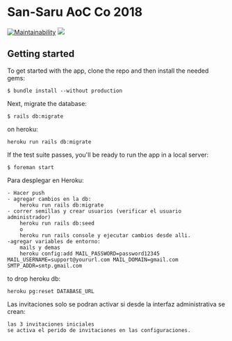 # San-Saru AoC Co 2018

[![Maintainability](https://api.codeclimate.com/v1/badges/e7b16647550a48e4c9a3/maintainability)](https://codeclimate.com/github/yamitcar/SanSaru/maintainability) <a href="https://codeclimate.com/github/yamitcar/SanSaru/test_coverage"><img src="https://api.codeclimate.com/v1/badges/e7b16647550a48e4c9a3/test_coverage" /></a>

## Getting started

To get started with the app, clone the repo and then install the needed gems:

```
$ bundle install --without production
```

Next, migrate the database:

```
$ rails db:migrate
```

on heroku:

    heroku run rails db:migrate
    
If the test suite passes, you'll be ready to run the app in a local server:

```
$ foreman start
```
    

    
Para desplegar en Heroku:

    - Hacer push
    - agregar cambios en la db:
        heroku run rails db:migrate
    - correr semillas y crear usuarios (verificar el usuario administrador)
        heroku run rails db:seed 
        o
        heroku run rails console y ejecutar cambios desde alli.
    -agregar variables de entorno:
        mails y demas
        heroku config:add MAIL_PASSWORD=password12345 MAIL_USERNAME=support@yoururl.com MAIL_DOMAIN=gmail.com SMTP_ADDR=smtp.gmail.com
        
to drop heroku db:
            
    heroku pg:reset DATABASE_URL
    
Las invitaciones solo se podran activar si desde la interfaz administrativa se crean:

    las 3 invitaciones iniciales
    se activa el perido de invitaciones en las configuraciones. 
